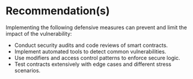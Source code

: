 # Recommendation(s)

Implementing the following defensive measures can prevent and limit the impact of the vulnerability:

- Conduct security audits and code reviews of smart contracts.  
- Implement automated tools to detect common vulnerabilities.  
- Use modifiers and access control patterns to enforce secure logic.  
- Test contracts extensively with edge cases and different stress scenarios.  

